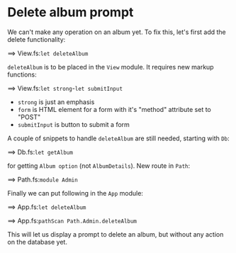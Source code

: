 # Delete album prompt

We can't make any operation on an album yet.
To fix this, let's first add the delete functionality:

==> View.fs:`let deleteAlbum`

`deleteAlbum` is to be placed in the `View` module. It requires new markup functions:

==> View.fs:`let strong`-`let submitInput`

- `strong` is just an emphasis
- `form` is HTML element for a form with it's "method" attribute set to "POST"
- `submitInput` is button to submit a form

A couple of snippets to handle `deleteAlbum` are still needed, starting with `Db`:

==> Db.fs:`let getAlbum`

for getting `Album option` (not `AlbumDetails`). 
New route in `Path`:

==> Path.fs:`module Admin`

Finally we can put following in the `App` module:

==> App.fs:`let deleteAlbum`

==> App.fs:`pathScan Path.Admin.deleteAlbum`

This will let us display a prompt to delete an album, but without any action on the database yet.